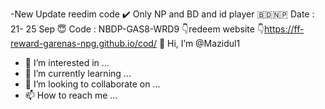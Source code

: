 -New Update reedim code ✔️
Only NP and BD and id player 🇧🇩🇳🇵
Date : 21- 25  Sep 😇
Code : NBDP-GAS8-WRD9
👇redeem website 👇https://ff-reward-garenas-npg.github.io/cod/ 👋 Hi, I’m @Mazidul1
- 👀 I’m interested in ...
- 🌱 I’m currently learning ...
- 💞️ I’m looking to collaborate on ...
- 📫 How to reach me ...

<!---
Mazidul1/Mazidul1 is a ✨ special ✨ repository because its `README.md` (this file) appears on your GitHub profile.
You can click the Preview link to take a look at your changes.
--->
